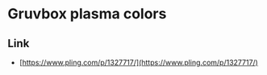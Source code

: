 

# Gruvbox plasma colors


## Link

* [https://www.pling.com/p/1327717/](https://www.pling.com/p/1327717/)

